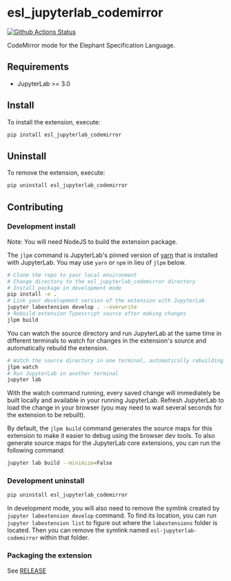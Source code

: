 # esl_jupyterlab_codemirror

[![Github Actions Status](https://gitlab.com/ratio-case/esl-jupyterlab-codemirror/workflows/Build/badge.svg)](https://gitlab.com/ratio-case/esl-jupyterlab-codemirror/actions/workflows/build.yml)

CodeMirror mode for the Elephant Specification Language.



## Requirements

* JupyterLab >= 3.0

## Install

To install the extension, execute:

```bash
pip install esl_jupyterlab_codemirror
```

## Uninstall

To remove the extension, execute:

```bash
pip uninstall esl_jupyterlab_codemirror
```


## Contributing

### Development install

Note: You will need NodeJS to build the extension package.

The `jlpm` command is JupyterLab's pinned version of
[yarn](https://yarnpkg.com/) that is installed with JupyterLab. You may use
`yarn` or `npm` in lieu of `jlpm` below.

```bash
# Clone the repo to your local environment
# Change directory to the esl_jupyterlab_codemirror directory
# Install package in development mode
pip install -e .
# Link your development version of the extension with JupyterLab
jupyter labextension develop . --overwrite
# Rebuild extension Typescript source after making changes
jlpm build
```

You can watch the source directory and run JupyterLab at the same time in different terminals to watch for changes in the extension's source and automatically rebuild the extension.

```bash
# Watch the source directory in one terminal, automatically rebuilding when needed
jlpm watch
# Run JupyterLab in another terminal
jupyter lab
```

With the watch command running, every saved change will immediately be built locally and available in your running JupyterLab. Refresh JupyterLab to load the change in your browser (you may need to wait several seconds for the extension to be rebuilt).

By default, the `jlpm build` command generates the source maps for this extension to make it easier to debug using the browser dev tools. To also generate source maps for the JupyterLab core extensions, you can run the following command:

```bash
jupyter lab build --minimize=False
```

### Development uninstall

```bash
pip uninstall esl_jupyterlab_codemirror
```

In development mode, you will also need to remove the symlink created by `jupyter labextension develop`
command. To find its location, you can run `jupyter labextension list` to figure out where the `labextensions`
folder is located. Then you can remove the symlink named `esl-jupyterlab-codemirror` within that folder.

### Packaging the extension

See [RELEASE](RELEASE.md)
